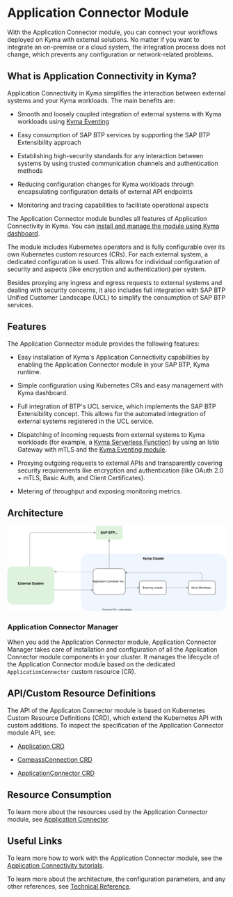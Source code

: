 <!-- loio4dadebea59a74c20a5b22447cf68c7e3 -->

# Application Connector Module

With the Application Connector module, you can connect your workflows deployed on Kyma with external solutions. No matter if you want to integrate an on-premise or a cloud system, the integration process does not change, which prevents any configuration or network-related problems.



<a name="loio4dadebea59a74c20a5b22447cf68c7e3__section_h2t_yq2_qbc"/>

## What is Application Connectivity in Kyma?

Application Connectivity in Kyma simplifies the interaction between external systems and your Kyma workloads. The main benefits are:

-   Smooth and loosely coupled integration of external systems with Kyma workloads using [Kyma Eventing](https://kyma-project.io/#/eventing-manager/user/README)

-   Easy consumption of SAP BTP services by supporting the SAP BTP Extensibility approach

-   Establishing high-security standards for any interaction between systems by using trusted communication channels and authentication methods

-   Reducing configuration changes for Kyma workloads through encapsulating configuration details of external API endpoints

-   Monitoring and tracing capabilities to facilitate operational aspects


The Application Connector module bundles all features of Application Connectivity in Kyma. You can [install and manage the module using Kyma dashboard](../50-administration-and-ops/add-and-delete-a-kyma-module-1b548e9.md#loio1b548e9ad4744b978b8b595288b0cb5c).

The module includes Kubernetes operators and is fully configurable over its own Kubernetes custom resources \(CRs\). For each external system, a dedicated configuration is used. This allows for individual configuration of security and aspects \(like encryption and authentication\) per system.

Besides proxying any ingress and egress requests to external systems and dealing with security concerns, it also includes full integration with SAP BTP Unified Customer Landscape \(UCL\) to simplify the consumption of SAP BTP services.



<a name="loio4dadebea59a74c20a5b22447cf68c7e3__section_prg_1r2_qbc"/>

## Features

The Application Connector module provides the following features:

-   Easy installation of Kyma's Application Connectivity capabilities by enabling the Application Connector module in your SAP BTP, Kyma runtime.

-   Simple configuration using Kubernetes CRs and easy management with Kyma dashboard.

-   Full integration of BTP's UCL service, which implements the SAP BTP Extensibility concept. This allows for the automated integration of external systems registered in the UCL service.

-   Dispatching of incoming requests from external systems to Kyma workloads \(for example, a [Kyma Serverless Function](https://kyma-project.io/#/serverless-manager/user/README)\) by using an Istio Gateway with mTLS and the [Kyma Eventing module](https://kyma-project.io/#/eventing-manager/user/README).

-   Proxying outgoing requests to external APIs and transparently covering security requirements like encryption and authentication \(like OAuth 2.0 + mTLS, Basic Auth, and Client Certificates\).

-   Metering of throughput and exposing monitoring metrics.




<a name="loio4dadebea59a74c20a5b22447cf68c7e3__section_ixg_1r2_qbc"/>

## Architecture

![](images/ACM_Architecture_1292486.svg)





### Application Connector Manager

When you add the Application Connector module, Application Connector Manager takes care of installation and configuration of all the Application Connector module components in your cluster. It manages the lifecycle of the Application Connector module based on the dedicated `ApplicationConnector` custom resource \(CR\).



<a name="loio4dadebea59a74c20a5b22447cf68c7e3__section_j3q_qr2_qbc"/>

## API/Custom Resource Definitions

The API of the Applicaton Connector module is based on Kubernetes Custom Resource Definitions \(CRD\), which extend the Kubernetes API with custom additions. To inspect the specification of the Application Connector module API, see:

-   [Application CRD](https://kyma-project.io/#/application-connector-manager/user/resources/04-10-application)

-   [CompassConnection CRD](https://kyma-project.io/#/application-connector-manager/user/resources/04-20-compassconnection)

-   [ApplicationConnector CRD](https://kyma-project.io/#/application-connector-manager/user/resources/04-30-application-connector)




<a name="loio4dadebea59a74c20a5b22447cf68c7e3__section_u2c_qr2_qbc"/>

## Resource Consumption

To learn more about the resources used by the Application Connector module, see [Application Connector](../50-administration-and-ops/kyma-modules-sizing-3a92490.md#loio3a924906857b4f01969cb684ccd25309__section_application_connector).





<a name="loio4dadebea59a74c20a5b22447cf68c7e3__section_hlf_132_xcc"/>

## Useful Links

To learn more how to work with the Application Connector module, see the [Application Connectivity tutorials](https://kyma-project.io/#/application-connector-manager/user/tutorials/README).

To learn more about the architecture, the configuration parameters, and any other references, see [Technical Reference](https://kyma-project.io/#/application-connector-manager/user/technical-reference/README).

